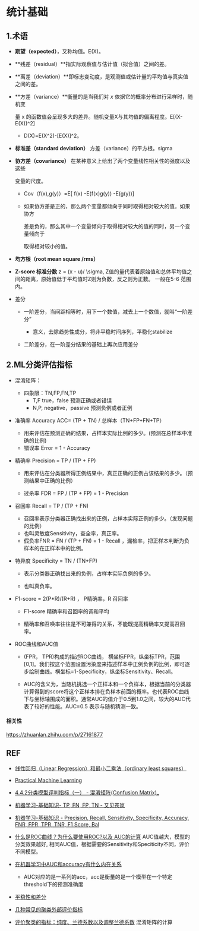 # 统计基础

## 1.术语

- **期望（expected）**，又称均值。E(X)。

- **残差（residual）**指实际观察值与估计值（拟合值）之间的差。

- **离差（deviation）**即标志变动度，是观测值或估计量的平均值与真实值之间的差。

- **方差（variance）**衡量的是当我们对 *x* 依据它的概率分布进行采样时，随机变
  
  量 x 的函数值会呈现多大的差异。随机变量X与其均值的偏离程度。E[(X-E(X))^2]
  
  - D(X)=E(X^2)-[E(X)]^2。

- **标准差（standard deviation）** 方差（variance）的平方根。sigma

- **协方差（covariance）** 在某种意义上给出了两个变量线性相关性的强度以及这些
  
  变量的尺度。
  
  - Cov（f(x),g(y)）=E[ f(x) -E(f(x)g(y)) -E(g(y))]
  
  - 如果协方差是正的，那么两个变量都倾向于同时取得相对较大的值。如果协方
    
    差是负的，那么其中一个变量倾向于取得相对较大的值的同时，另一个变量倾向于
    
    取得相对较小的值。

- **均方根（root mean square /rms）**

- **Z-score 标准分数**  z = (x - u)/ \sigma\,  Z值的量代表着原始值和总体平均值之间的距离，原始值低于平均值时Z则为负数，反之则为正数。 一般在5-6 范围内。

- 差分
  
  - 一阶差分，当间距相等时，用下一个数值，减去上一个数值，就叫“一阶差分”
    
    - 意义，去除趋势性成分，将非平稳时间序列，平稳化stabilize 
  
  - 二阶差分，在一阶差分结果的基础上再次应用差分

## 2.ML分类评估指标

- 混淆矩阵：
  
  - 四象限：TN,FP,FN,TP
    - T,F true，false 预测正确或者错误
    - N,P, negative，passive 预测负例或者正例

- 准确率 Accuracy  ACC= (TP + TN) / 总样本（TN+FP+FN+TP）
  
  - 用来评估在预测正确的结果，占样本实际比例的多少。(预测在总样本中准确的比例)
  - 错误率 Error = 1 -  Accuracy

- 精确率 Precision = TP / (TP + FP) 
  
  - 用来评估在分类器所得正例结果中，真正正确的正例占该结果的多少。（预测结果中正确的比例）
  
  - 过杀率 FDR = FP / (TP + FP) = 1 - Precision 

- 召回率 Recall = TP / (TP + FN) 
  
  - 召回率表示分类器正确找出来的正例，占样本实际正例的多少。（发现问题的比例）
  - 也叫灵敏度Sensitivity，查全率，真正率。
  - 假负率FNR = FN / (TP + FN) = 1 - Recall ，漏检率，把正样本判断为负样本的在正样本中的比例。

- 特异度 Specificity = TN / (TN+FP)
  
  - 表示分类器正确找出来的负例，占样本实际负例的多少。
  
  - 也叫真负率。

- F1-score = 2(P*R)/(R+R) ， P精确率，R 召回率
  
  - F1-score 精确率和召回率的调和平均
  
  - 精确率和召唤率往往是不可兼得的关系，不能既提高精确率又提高召回率。

- ROC曲线和AUC值
  
  - (FPR， TPR)构成的描述ROC曲线， 横坐标FPR，纵坐标TPR，范围[0,1]。我们按这个范围设置污染度来描述样本中正例负例的比例，即可逐步绘制曲线。横坐标=1-Specificity，纵坐标Sensitivity、Recall。
  
  - AUC的含义为，当随机挑选一个正样本和一个负样本，根据当前的分类器计算得到的score将这个正样本排在负样本前面的概率。也代表ROC曲线下与坐标轴围成的面积。通常AUC的值介于0.5到1.0之间，较大的AUC代表了较好的性能。AUC=0.5 表示与随机猜测一致。

#### 相关性

https://zhuanlan.zhihu.com/p/27161877

## REF

- [线性回归（Linear Regression）和最小二乘法（ordinary least squares）](https://www.cnblogs.com/BlueBlue-Sky/p/9307220.html)

- [Practical Machine Learning](https://c.d2l.ai/stanford-cs329p/)

- [4.4.2分类模型评判指标（一） - 混淆矩阵(Confusion Matrix)_](https://blog.csdn.net/Orange_Spotty_Cat/article/details/80520839)

- [机器学习-基础知识- TP, FN, FP, TN - 又见苍岚](https://www.zywvvd.com/notes/study/machine-learning/basic-knowledge/TP-FN-FP-TN/Evaluation-index/)

- [机器学习-基础知识 - Precision, Recall, Sensitivity, Specificity, Accuracy, FNR, FPR, TPR, TNR, F1 Score, Bal](https://cloud.tencent.com/developer/article/2066696)

- [什么是ROC曲线？为什么要使用ROC?以及 AUC的计算](https://cloud.tencent.com/developer/article/1747389)  AUC值越大，模型的分类效果越好, 相同AUC值，根据需要的Sensitivity和Speciticity不同，评价不同模型。

- [在机器学习中AUC和accuracy有什么内在关系](https://www.zhihu.com/question/313042288)
  
  - AUC对应的是一系列的acc，acc是衡量的是一个模型在一个特定threshold下的预测准确度

- [平稳性和差分](https://otexts.com/fppcn/stationarity.html)

- [几种常见的聚类外部评价指标](https://zhuanlan.zhihu.com/p/343667804)
- [评价聚类的指标：纯度、兰德系数以及调整兰德系数](https://www.jianshu.com/p/13cff7c11669) 混淆矩阵的计算